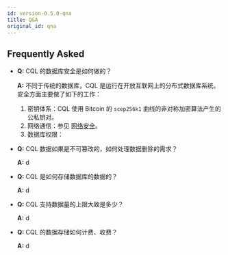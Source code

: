 ```yaml
---
id: version-0.5.0-qna
title: Q&A
original_id: qna
---
```


## Frequently Asked

- **Q:** CQL 的数据库安全是如何做的？

    **A:** 不同于传统的数据库，CQL 是运行在开放互联网上的分布式数据库系统。安全方面主要做了如下的工作：
    
    1. 密钥体系：CQL 使用 Bitcoin 的 `scep256k1` 曲线的非对称加密算法产生的公私钥对。
    1. 网络通信：参见 [网络安全](./arch_network)。
    1. 数据库权限：

- **Q:** CQL 数据如果是不可篡改的，如何处理数据删除的需求？

    **A:** d

- **Q:** CQL 是如何存储数据库的数据的？

    **A:** d

- **Q:** CQL 支持数据量的上限大致是多少？

    **A:** d

- **Q:** CQL 的数据存储如何计费、收费？

    **A:** d
    
    